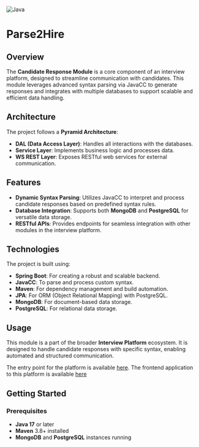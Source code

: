 ![Java](https://img.shields.io/badge/language-Java-blue.svg)
# Parse2Hire

## Overview
The **Candidate Response Module** is a core component of an interview platform, designed to streamline communication with candidates. This module leverages advanced syntax parsing via JavaCC to generate responses and integrates with multiple databases to support scalable and efficient data handling.

## Architecture
The project follows a **Pyramid Architecture**:
- **DAL (Data Access Layer)**: Handles all interactions with the databases.
- **Service Layer**: Implements business logic and processes data.
- **WS REST Layer**: Exposes RESTful web services for external communication.

## Features
- **Dynamic Syntax Parsing**: Utilizes JavaCC to interpret and process candidate responses based on predefined syntax rules.
- **Database Integration**: Supports both **MongoDB** and **PostgreSQL** for versatile data storage.
- **RESTful APIs**: Provides endpoints for seamless integration with other modules in the interview platform.

## Technologies
The project is built using:
- **Spring Boot**: For creating a robust and scalable backend.
- **JavaCC**: To parse and process custom syntax.
- **Maven**: For dependency management and build automation.
- **JPA**: For ORM (Object Relational Mapping) with PostgreSQL.
- **MongoDB**: For document-based data storage.
- **PostgreSQL**: For relational data storage.

## Usage
This module is a part of the broader **Interview Platform** ecosystem. It is designed to handle candidate responses with specific syntax, enabling automated and structured communication.

The entry point for the platform is available [here](https://github.com/your-entrypoint-project](https://github.com/TayssirGh/interview-app)).
The frontend application to this platform is available [here](https://github.com/TayssirGh/interview-app-frontend)

## Getting Started
### Prerequisites
- **Java 17** or later
- **Maven** 3.8+ installed
- **MongoDB** and **PostgreSQL** instances running





